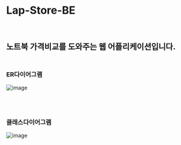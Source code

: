 # Lap-Store-BE <br><br>

## 노트북 가격비교를 도와주는 웹 어플리케이션입니다.<br><br>

### ER다이어그램
![image](https://github.com/ParkJuhan94/LabStore/assets/81701212/429235a7-3a3e-46b4-aeea-816f24f7e0d0)

<br><br>
### 클래스다이어그램
![image](https://github.com/ParkJuhan94/LabStore/assets/81701212/3ec2b51b-bb24-41f5-b87b-e1179b4b66a5)


